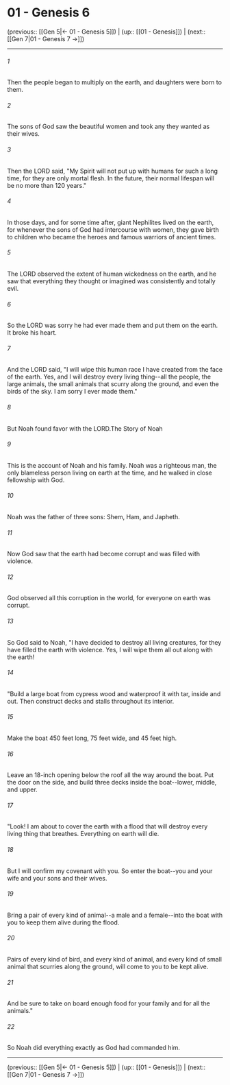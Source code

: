 # 01 - Genesis 6

(previous:: [[Gen 5|← 01 - Genesis 5]]) | (up:: [[01 - Genesis]]) | (next:: [[Gen 7|01 - Genesis 7 →]])

***


###### 1 
Then the people began to multiply on the earth, and daughters were born to them. 

###### 2 
The sons of God saw the beautiful women and took any they wanted as their wives. 

###### 3 
Then the LORD said, "My Spirit will not put up with humans for such a long time, for they are only mortal flesh. In the future, their normal lifespan will be no more than 120 years." 

###### 4 
In those days, and for some time after, giant Nephilites lived on the earth, for whenever the sons of God had intercourse with women, they gave birth to children who became the heroes and famous warriors of ancient times. 

###### 5 
The LORD observed the extent of human wickedness on the earth, and he saw that everything they thought or imagined was consistently and totally evil. 

###### 6 
So the LORD was sorry he had ever made them and put them on the earth. It broke his heart. 

###### 7 
And the LORD said, "I will wipe this human race I have created from the face of the earth. Yes, and I will destroy every living thing--all the people, the large animals, the small animals that scurry along the ground, and even the birds of the sky. I am sorry I ever made them." 

###### 8 
But Noah found favor with the LORD.The Story of Noah 

###### 9 
This is the account of Noah and his family. Noah was a righteous man, the only blameless person living on earth at the time, and he walked in close fellowship with God. 

###### 10 
Noah was the father of three sons: Shem, Ham, and Japheth. 

###### 11 
Now God saw that the earth had become corrupt and was filled with violence. 

###### 12 
God observed all this corruption in the world, for everyone on earth was corrupt. 

###### 13 
So God said to Noah, "I have decided to destroy all living creatures, for they have filled the earth with violence. Yes, I will wipe them all out along with the earth! 

###### 14 
"Build a large boat from cypress wood and waterproof it with tar, inside and out. Then construct decks and stalls throughout its interior. 

###### 15 
Make the boat 450 feet long, 75 feet wide, and 45 feet high. 

###### 16 
Leave an 18-inch opening below the roof all the way around the boat. Put the door on the side, and build three decks inside the boat--lower, middle, and upper. 

###### 17 
"Look! I am about to cover the earth with a flood that will destroy every living thing that breathes. Everything on earth will die. 

###### 18 
But I will confirm my covenant with you. So enter the boat--you and your wife and your sons and their wives. 

###### 19 
Bring a pair of every kind of animal--a male and a female--into the boat with you to keep them alive during the flood. 

###### 20 
Pairs of every kind of bird, and every kind of animal, and every kind of small animal that scurries along the ground, will come to you to be kept alive. 

###### 21 
And be sure to take on board enough food for your family and for all the animals." 

###### 22 
So Noah did everything exactly as God had commanded him.

***

(previous:: [[Gen 5|← 01 - Genesis 5]]) | (up:: [[01 - Genesis]]) | (next:: [[Gen 7|01 - Genesis 7 →]])
